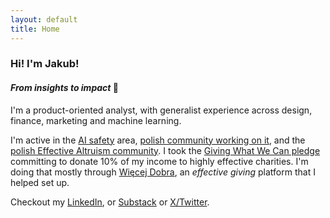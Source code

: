 ```yaml
---
layout: default
title: Home
---
```


### Hi! I'm Jakub!

#### *From insights to impact* 🚀

I'm a product-oriented analyst, with generalist experience across design, finance, marketing and machine learning.

I'm active in the [AI safety](https://www.aisafety.com) area, [polish community working on it](http://aisafety.org.pl/), and the [polish Effective Altruism community](https://efektywnyaltruizm.org/).
I took the [Giving What We Can pledge](https://www.givingwhatwecan.org/pledge) committing to donate 10% of my income to highly effective charities. I'm doing that mostly through [Więcej Dobra](https://www.wiecejdobra.pl/), an *effective giving* platform that I helped set up.

Checkout my [LinkedIn](https://www.linkedin.com/in/jknowak/), or [Substack](https://kubanetics.substack.com/about) or [X/Twitter](https://twitter.com/jknowak).


